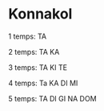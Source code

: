 # Konnakol

1 temps: TA

2 temps: TA KA

3 temps: TA KI TE

4 temps: Ta KA DI MI

5 temps: TA DI GI NA DOM